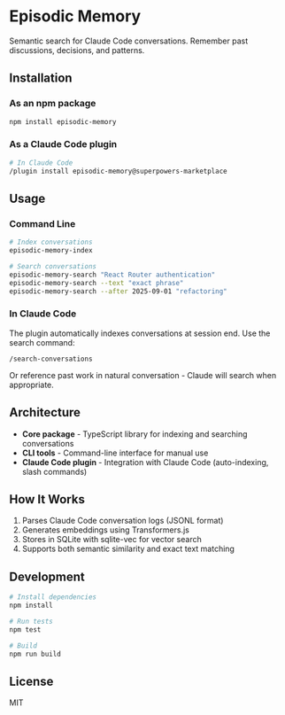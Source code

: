# Episodic Memory

Semantic search for Claude Code conversations. Remember past discussions, decisions, and patterns.

## Installation

### As an npm package

```bash
npm install episodic-memory
```

### As a Claude Code plugin

```bash
# In Claude Code
/plugin install episodic-memory@superpowers-marketplace
```

## Usage

### Command Line

```bash
# Index conversations
episodic-memory-index

# Search conversations
episodic-memory-search "React Router authentication"
episodic-memory-search --text "exact phrase"
episodic-memory-search --after 2025-09-01 "refactoring"
```

### In Claude Code

The plugin automatically indexes conversations at session end. Use the search command:

```
/search-conversations
```

Or reference past work in natural conversation - Claude will search when appropriate.

## Architecture

- **Core package** - TypeScript library for indexing and searching conversations
- **CLI tools** - Command-line interface for manual use
- **Claude Code plugin** - Integration with Claude Code (auto-indexing, slash commands)

## How It Works

1. Parses Claude Code conversation logs (JSONL format)
2. Generates embeddings using Transformers.js
3. Stores in SQLite with sqlite-vec for vector search
4. Supports both semantic similarity and exact text matching

## Development

```bash
# Install dependencies
npm install

# Run tests
npm test

# Build
npm run build
```

## License

MIT

